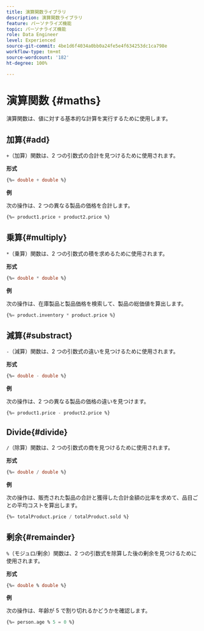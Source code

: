 ```yaml
---
title: 演算関数ライブラリ
description: 演算関数ライブラリ
feature: パーソナライズ機能
topic: パーソナライズ機能
role: Data Engineer
level: Experienced
source-git-commit: 4be1d6f4034a0bb0a24fe5e4f634253dc1ca798e
workflow-type: tm+mt
source-wordcount: '182'
ht-degree: 100%

---
```


# 演算関数 {#maths}

演算関数は、値に対する基本的な計算を実行するために使用します。

## 加算{#add}

`+`（加算）関数は、2 つの引数式の合計を見つけるために使用されます。

**形式**

```sql
{%= double + double %}
```

**例**

次の操作は、2 つの異なる製品の価格を合計します。

```sql
{%= product1.price + product2.price %}
```

## 乗算{#multiply}

`*`（乗算）関数は、2 つの引数式の積を求めるために使用されます。

**形式**

```sql
{%= double * double %}
```

**例**

次の操作は、在庫製品と製品価格を検索して、製品の総価値を算出します。

```sql
{%= product.inventory * product.price %}
```

## 減算{#substract}

`-`（減算）関数は、2 つの引数式の違いを見つけるために使用されます。

**形式**

```sql
{%= double - double %}
```

**例**

次の操作は、2 つの異なる製品の価格の違いを見つけます。

```sql
{%= product1.price - product2.price %}
```

## Divide{#divide}

`/`（除算）関数は、2 つの引数式の商を見つけるために使用されます。

**形式**

```sql
{%= double / double %}
```

**例**

次の操作は、販売された製品の合計と獲得した合計金額の比率を求めて、品目ごとの平均コストを算出します。

```sql
{%= totalProduct.price / totalProduct.sold %}
```

## 剰余{#remainder}

`%`（モジュロ/剰余）関数は、2 つの引数式を除算した後の剰余を見つけるために使用されます。

**形式**

```sql
{%= double % double %}
```

**例**

次の操作は、年齢が 5 で割り切れるかどうかを確認します。

```sql
{%= person.age % 5 = 0 %}
```
